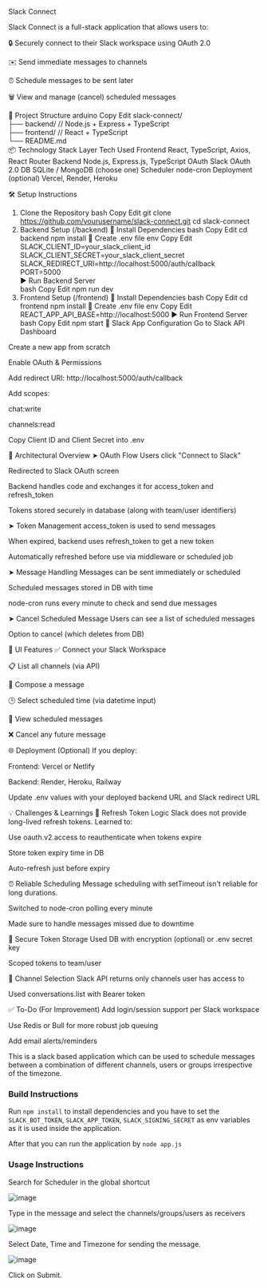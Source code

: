 Slack Connect 


Slack Connect is a full-stack application that allows users to:

🔒 Securely connect to their Slack workspace using OAuth 2.0

✉️ Send immediate messages to channels

⏰ Schedule messages to be sent later

🗑️ View and manage (cancel) scheduled messages

📂 Project Structure
arduino
Copy
Edit
slack-connect/<br>
├── backend/          // Node.js + Express + TypeScript<br>
├── frontend/         // React + TypeScript<br>
└── README.md<br>
📦 Technology Stack
Layer	Tech Used
Frontend	React, TypeScript, Axios, React Router
Backend	Node.js, Express.js, TypeScript
OAuth	Slack OAuth 2.0
DB	SQLite / MongoDB (choose one)
Scheduler	node-cron
Deployment	(optional) Vercel, Render, Heroku

🛠️ Setup Instructions
1. Clone the Repository
bash
Copy
Edit
git clone https://github.com/yourusername/slack-connect.git
cd slack-connect
2. Backend Setup (/backend)
🔧 Install Dependencies
bash
Copy
Edit
cd backend
npm install
📁 Create .env file
env
Copy
Edit
SLACK_CLIENT_ID=your_slack_client_id<br>
SLACK_CLIENT_SECRET=your_slack_client_secret<br>
SLACK_REDIRECT_URI=http://localhost:5000/auth/callback<br>
PORT=5000<br>
▶️ Run Backend Server<br>
bash
Copy
Edit
npm run dev
3. Frontend Setup (/frontend)
🔧 Install Dependencies
bash
Copy
Edit
cd frontend
npm install
📁 Create .env file
env
Copy
Edit
REACT_APP_API_BASE=http://localhost:5000
▶️ Run Frontend Server
bash
Copy
Edit
npm start
🔐 Slack App Configuration
Go to Slack API Dashboard

Create a new app from scratch

Enable OAuth & Permissions

Add redirect URI: http://localhost:5000/auth/callback<br>

Add scopes:

chat:write

channels:read

Copy Client ID and Client Secret into .env

🧱 Architectural Overview
➤ OAuth Flow
Users click "Connect to Slack"

Redirected to Slack OAuth screen

Backend handles code and exchanges it for access_token and refresh_token

Tokens stored securely in database (along with team/user identifiers)

➤ Token Management
access_token is used to send messages

When expired, backend uses refresh_token to get a new token

Automatically refreshed before use via middleware or scheduled job

➤ Message Handling
Messages can be sent immediately or scheduled

Scheduled messages stored in DB with time

node-cron runs every minute to check and send due messages

➤ Cancel Scheduled Message
Users can see a list of scheduled messages

Option to cancel (which deletes from DB)

📸 UI Features
✅ Connect your Slack Workspace

📋 List all channels (via API)

💬 Compose a message

🕒 Select scheduled time (via datetime input)

📅 View scheduled messages

❌ Cancel any future message

🌐 Deployment (Optional)
If you deploy:

Frontend: Vercel or Netlify

Backend: Render, Heroku, Railway

Update .env values with your deployed backend URL and Slack redirect URL

💡 Challenges & Learnings
🔄 Refresh Token Logic
Slack does not provide long-lived refresh tokens. Learned to:

Use oauth.v2.access to reauthenticate when tokens expire

Store token expiry time in DB

Auto-refresh just before expiry

⏰ Reliable Scheduling
Message scheduling with setTimeout isn't reliable for long durations.

Switched to node-cron polling every minute

Made sure to handle messages missed due to downtime

🔐 Secure Token Storage
Used DB with encryption (optional) or .env secret key

Scoped tokens to team/user

🔄 Channel Selection
Slack API returns only channels user has access to

Used conversations.list with Bearer token

✅ To-Do (For Improvement)
 Add login/session support per Slack workspace

 Use Redis or Bull for more robust job queuing

 Add email alerts/reminders



This is a slack based application which can be used to schedule messages between a combination of different channels, users or groups irrespective of the timezone.

### Build Instructions
Run `npm install` to install dependencies and you have to set the `SLACK_BOT_TOKEN`, `SLACK_APP_TOKEN`, `SLACK_SIGNING_SECRET` as env variables as it is used inside the application.

After that you can run the application by `node app.js`

### Usage Instructions
Search for Scheduler in the global shortcut

![image](https://user-images.githubusercontent.com/47693983/224338973-ee5cba98-7da0-4e28-800b-a0554d1e7823.png)

Type in the message and select the channels/groups/users as receivers

![image](https://user-images.githubusercontent.com/47693983/224339549-219e9660-9591-4740-bae0-c2b95b8fc5db.png)

Select Date, Time and Timezone for sending the message.

![image](https://user-images.githubusercontent.com/47693983/224340000-4e0a8400-3dc1-4ac6-bbfc-53564d49ecd9.png)

Click on Submit. 

